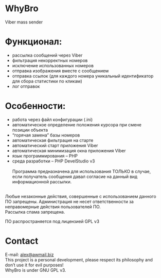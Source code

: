 # WhyBro
Viber mass sender

# Функционал:

- рассылка сообщений через Viber<br>
- фильтрация некорректных номеров<br>
- исключение использованных номеров<br>
- отправка изображения вместе с сообщением<br>
- отправка ссылок (для каждого номера уникальный идентификатор для сбора статистики по кликам)<br>
- лог отправок<br>
# Особенности:

- работа через файл конфигурации (.ini)<br>
- автоматическое определение положения курсора при смене позиции объекта<br>
- “горячая замена” базы номеров<br>
- автоматическая фильтрация на старте<br>
- автоматический старт приложения Viber<br>
- автоматическая минимизация окна приложения Viber<br>
- язык программирования – PHP<br>
- cреда разработки – PHP DevelStudio v3<br><br>
Программа предназначена для использования ТОЛЬКО в случае, если получатель сообщения давал согласие на данный вид информационной рассылки.
<br>
Любые незаконные действия, совершенные с использованием данного ПО запрещены. Администрация не несет ответственности за неправомерные действия пользователей ПО.
<br>
Рассылка спама запрещена.<br>

ПО распространяется под лицензией GPL v3<br>

# Contact
E-mail: alex@awmail.biz<br>
This project is a personal development, please respect its philosophy and don’t use it for evil purposes!<br>
WhyBro is under GNU GPL v3.<br>
